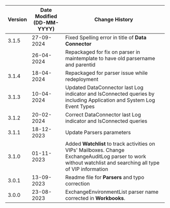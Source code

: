 | **Version** | **Date Modified (DD-MM-YYYY)** | **Change History**                          |
|-------------|--------------------------------|---------------------------------------------|
| 3.1.5       | 27-09-2024                     | Fixed Spelling error in title of **Data Connector**  |
|             | 26-04-2024                     | Repackaged for fix on parser in maintemplate to have old parsername and parentid  |
| 3.1.4       | 18-04-2024                     | Repackaged for parser issue while redeployment      |
| 3.1.3       | 10-04-2024                     | Updated DataConnector last Log indicator and IsConnected queries by including Application and System Log Event Types      |
| 3.1.2       | 20-02-2024                     | Correct DataConnector last Log indicator and IsConnected queries      |
| 3.1.1       | 18-12-2023                     | Update Parsers parameters         |
| 3.1.0       | 01-11-2023                     | Added **Watchlist** to track activities on VIPs' Mailboxes. Change ExchangeAuditLog parser to work without watchlist and searching all type of VIP information         |
| 3.0.1       | 13-09-2023                     | Readme file for **Parsers** and typo correction                      |
| 3.0.0       | 23-08-2023                     | ExchangeEnvironmentList parser name corrected in **Workbooks**. |

